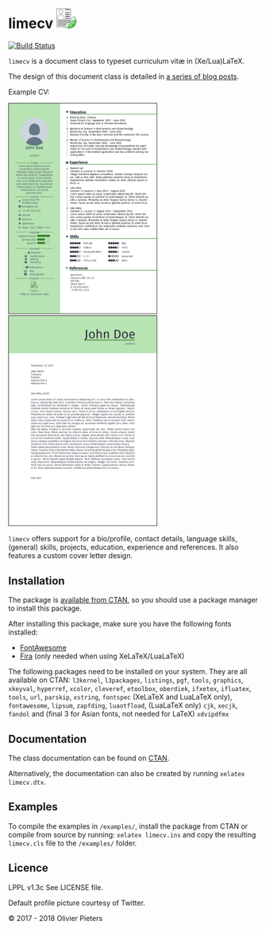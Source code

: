 # limecv <img src="src/images/limecv-icon.png" alt="limecv project icon" width="40px"/>

[![Build Status](https://travis-ci.org/opieters/limecv.svg?branch=master)](https://travis-ci.org/opieters/limecv)

`limecv` is a document class to typeset curriculum vitæ in (Xe/Lua)LaTeX.

The design of this document class is detailed in [a series of blog posts][blog].  

Example CV:

<div>
  <img src="images/cv.png" alt-="CV example" width="300px"/>
  <img src="images/cover_letter.png" alt-="cover letter example" width="300px"/>
</div>

`limecv` offers support for a bio/profile, contact details, language skills, (general) skills, projects, education, experience and references. It also features a custom cover letter design. 

## Installation

The package is [available from CTAN](https://ctan.org/pkg/limecv), so you should use a package manager to install this package.

After installing this package, make sure you have the following fonts installed:

* [FontAwesome][FA]
* [Fira][fira] (only needed when using XeLaTeX/LuaLaTeX)

The following packages need to be installed on your system. They are all available on CTAN: 
  `l3kernel`, 
  `l3packages`, 
  `listings`, 
  `pgf`, 
  `tools`,
  `graphics`, 
  `xkeyval`, 
  `hyperref`,
  `xcolor`, 
  `cleveref`, 
  `etoolbox`, 
  `oberdiek`,
  `ifxetex`, 
  `ifluatex`, 
  `tools`, 
  `url`, 
  `parskip`, 
  `xstring`, 
  `fontspec` (XeLaTeX and LuaLaTeX only),
  `fontawesome`,
  `lipsum`,
  `zapfding`,
  `luaotfload`, (LuaLaTeX only)
  `cjk`,
  `xecjk`,
  `fandol` and (final 3 for Asian fonts, not needed for LaTeX)
  `xdvipdfmx`


## Documentation

The class documentation can be found on [CTAN](http://mirrors.ctan.org/macros/latex/contrib/limecv/limecv.pdf).

Alternatively, the documentation can also be created by running `xelatex limecv.dtx`.

## Examples

To compile the examples in `/examples/`, install the package from CTAN or compile from source by running: `xelatex limecv.ins` and copy the resulting `limecv.cls` file to the `/examples/` folder.

## Licence

LPPL v1.3c See LICENSE file.

Default profile picture courtesy of Twitter. 

© 2017 - 2018 Olivier Pieters

[blog]: https://olivierpieters.be/blog/archive/tag/limecv
[FA]: http://fontawesome.io
[fira]: https://github.com/mozilla/Fira
[docs]: http://ctan.org/tex-archive/macros/generic/limecv/limecv.pdf
